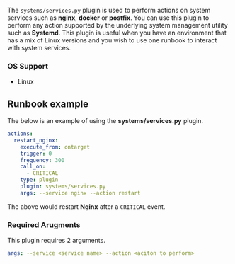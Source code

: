 The `systems/services.py` plugin is used to perform actions on system services such as **nginx**, **docker** or **postfix**. You can use this plugin to perform any action supported by the underlying system management utility such as **Systemd**. This plugin is useful when you have an environment that has a mix of Linux versions and you wish to use one runbook to interact with system services.

### OS Support

  * Linux


## Runbook example

The below is an example of using the **systems/services.py** plugin.

```yaml
actions:
  restart_nginx:
    execute_from: ontarget
    trigger: 0
    frequency: 300
    call_on:
      - CRITICAL
    type: plugin
    plugin: systems/services.py
    args: --service nginx --action restart
```

The above would restart **Nginx** after a `CRITICAL` event.

### Required Arugments

This plugin requires 2 arguments.

```yaml
args: --service <service name> --action <aciton to perform>
```
